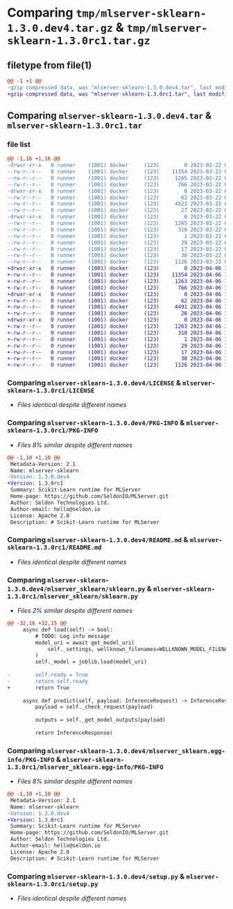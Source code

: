 # Comparing `tmp/mlserver-sklearn-1.3.0.dev4.tar.gz` & `tmp/mlserver-sklearn-1.3.0rc1.tar.gz`

## filetype from file(1)

```diff
@@ -1 +1 @@
-gzip compressed data, was "mlserver-sklearn-1.3.0.dev4.tar", last modified: Wed Mar 22 09:49:32 2023, max compression
+gzip compressed data, was "mlserver-sklearn-1.3.0rc1.tar", last modified: Thu Apr  6 13:37:29 2023, max compression
```

## Comparing `mlserver-sklearn-1.3.0.dev4.tar` & `mlserver-sklearn-1.3.0rc1.tar`

### file list

```diff
@@ -1,16 +1,16 @@
-drwxr-xr-x   0 runner    (1001) docker     (123)        0 2023-03-22 09:49:32.803734 mlserver-sklearn-1.3.0.dev4/
--rw-r--r--   0 runner    (1001) docker     (123)    11354 2023-03-22 09:48:48.000000 mlserver-sklearn-1.3.0.dev4/LICENSE
--rw-r--r--   0 runner    (1001) docker     (123)     1265 2023-03-22 09:49:32.803734 mlserver-sklearn-1.3.0.dev4/PKG-INFO
--rw-r--r--   0 runner    (1001) docker     (123)      766 2023-03-22 09:48:48.000000 mlserver-sklearn-1.3.0.dev4/README.md
-drwxr-xr-x   0 runner    (1001) docker     (123)        0 2023-03-22 09:49:32.803734 mlserver-sklearn-1.3.0.dev4/mlserver_sklearn/
--rw-r--r--   0 runner    (1001) docker     (123)       62 2023-03-22 09:48:48.000000 mlserver-sklearn-1.3.0.dev4/mlserver_sklearn/__init__.py
--rw-r--r--   0 runner    (1001) docker     (123)     4523 2023-03-22 09:48:48.000000 mlserver-sklearn-1.3.0.dev4/mlserver_sklearn/sklearn.py
--rw-r--r--   0 runner    (1001) docker     (123)       27 2023-03-22 09:48:48.000000 mlserver-sklearn-1.3.0.dev4/mlserver_sklearn/version.py
-drwxr-xr-x   0 runner    (1001) docker     (123)        0 2023-03-22 09:49:32.803734 mlserver-sklearn-1.3.0.dev4/mlserver_sklearn.egg-info/
--rw-r--r--   0 runner    (1001) docker     (123)     1265 2023-03-22 09:49:32.000000 mlserver-sklearn-1.3.0.dev4/mlserver_sklearn.egg-info/PKG-INFO
--rw-r--r--   0 runner    (1001) docker     (123)      310 2023-03-22 09:49:32.000000 mlserver-sklearn-1.3.0.dev4/mlserver_sklearn.egg-info/SOURCES.txt
--rw-r--r--   0 runner    (1001) docker     (123)        1 2023-03-22 09:49:32.000000 mlserver-sklearn-1.3.0.dev4/mlserver_sklearn.egg-info/dependency_links.txt
--rw-r--r--   0 runner    (1001) docker     (123)       29 2023-03-22 09:49:32.000000 mlserver-sklearn-1.3.0.dev4/mlserver_sklearn.egg-info/requires.txt
--rw-r--r--   0 runner    (1001) docker     (123)       17 2023-03-22 09:49:32.000000 mlserver-sklearn-1.3.0.dev4/mlserver_sklearn.egg-info/top_level.txt
--rw-r--r--   0 runner    (1001) docker     (123)       38 2023-03-22 09:49:32.803734 mlserver-sklearn-1.3.0.dev4/setup.cfg
--rw-r--r--   0 runner    (1001) docker     (123)     1126 2023-03-22 09:48:48.000000 mlserver-sklearn-1.3.0.dev4/setup.py
+drwxr-xr-x   0 runner    (1001) docker     (123)        0 2023-04-06 13:37:29.765463 mlserver-sklearn-1.3.0rc1/
+-rw-r--r--   0 runner    (1001) docker     (123)    11354 2023-04-06 13:36:53.000000 mlserver-sklearn-1.3.0rc1/LICENSE
+-rw-r--r--   0 runner    (1001) docker     (123)     1263 2023-04-06 13:37:29.765463 mlserver-sklearn-1.3.0rc1/PKG-INFO
+-rw-r--r--   0 runner    (1001) docker     (123)      766 2023-04-06 13:36:53.000000 mlserver-sklearn-1.3.0rc1/README.md
+drwxr-xr-x   0 runner    (1001) docker     (123)        0 2023-04-06 13:37:29.765463 mlserver-sklearn-1.3.0rc1/mlserver_sklearn/
+-rw-r--r--   0 runner    (1001) docker     (123)       62 2023-04-06 13:36:53.000000 mlserver-sklearn-1.3.0rc1/mlserver_sklearn/__init__.py
+-rw-r--r--   0 runner    (1001) docker     (123)     4491 2023-04-06 13:36:53.000000 mlserver-sklearn-1.3.0rc1/mlserver_sklearn/sklearn.py
+-rw-r--r--   0 runner    (1001) docker     (123)       26 2023-04-06 13:36:53.000000 mlserver-sklearn-1.3.0rc1/mlserver_sklearn/version.py
+drwxr-xr-x   0 runner    (1001) docker     (123)        0 2023-04-06 13:37:29.765463 mlserver-sklearn-1.3.0rc1/mlserver_sklearn.egg-info/
+-rw-r--r--   0 runner    (1001) docker     (123)     1263 2023-04-06 13:37:29.000000 mlserver-sklearn-1.3.0rc1/mlserver_sklearn.egg-info/PKG-INFO
+-rw-r--r--   0 runner    (1001) docker     (123)      310 2023-04-06 13:37:29.000000 mlserver-sklearn-1.3.0rc1/mlserver_sklearn.egg-info/SOURCES.txt
+-rw-r--r--   0 runner    (1001) docker     (123)        1 2023-04-06 13:37:29.000000 mlserver-sklearn-1.3.0rc1/mlserver_sklearn.egg-info/dependency_links.txt
+-rw-r--r--   0 runner    (1001) docker     (123)       29 2023-04-06 13:37:29.000000 mlserver-sklearn-1.3.0rc1/mlserver_sklearn.egg-info/requires.txt
+-rw-r--r--   0 runner    (1001) docker     (123)       17 2023-04-06 13:37:29.000000 mlserver-sklearn-1.3.0rc1/mlserver_sklearn.egg-info/top_level.txt
+-rw-r--r--   0 runner    (1001) docker     (123)       38 2023-04-06 13:37:29.765463 mlserver-sklearn-1.3.0rc1/setup.cfg
+-rw-r--r--   0 runner    (1001) docker     (123)     1126 2023-04-06 13:36:53.000000 mlserver-sklearn-1.3.0rc1/setup.py
```

### Comparing `mlserver-sklearn-1.3.0.dev4/LICENSE` & `mlserver-sklearn-1.3.0rc1/LICENSE`

 * *Files identical despite different names*

### Comparing `mlserver-sklearn-1.3.0.dev4/PKG-INFO` & `mlserver-sklearn-1.3.0rc1/PKG-INFO`

 * *Files 8% similar despite different names*

```diff
@@ -1,10 +1,10 @@
 Metadata-Version: 2.1
 Name: mlserver-sklearn
-Version: 1.3.0.dev4
+Version: 1.3.0rc1
 Summary: Scikit-Learn runtime for MLServer
 Home-page: https://github.com/SeldonIO/MLServer.git
 Author: Seldon Technologies Ltd.
 Author-email: hello@seldon.io
 License: Apache 2.0
 Description: # Scikit-Learn runtime for MLServer
```

### Comparing `mlserver-sklearn-1.3.0.dev4/README.md` & `mlserver-sklearn-1.3.0rc1/README.md`

 * *Files identical despite different names*

### Comparing `mlserver-sklearn-1.3.0.dev4/mlserver_sklearn/sklearn.py` & `mlserver-sklearn-1.3.0rc1/mlserver_sklearn/sklearn.py`

 * *Files 2% similar despite different names*

```diff
@@ -32,16 +32,15 @@
     async def load(self) -> bool:
         # TODO: Log info message
         model_uri = await get_model_uri(
             self._settings, wellknown_filenames=WELLKNOWN_MODEL_FILENAMES
         )
         self._model = joblib.load(model_uri)
 
-        self.ready = True
-        return self.ready
+        return True
 
     async def predict(self, payload: InferenceRequest) -> InferenceResponse:
         payload = self._check_request(payload)
 
         outputs = self._get_model_outputs(payload)
 
         return InferenceResponse(
```

### Comparing `mlserver-sklearn-1.3.0.dev4/mlserver_sklearn.egg-info/PKG-INFO` & `mlserver-sklearn-1.3.0rc1/mlserver_sklearn.egg-info/PKG-INFO`

 * *Files 8% similar despite different names*

```diff
@@ -1,10 +1,10 @@
 Metadata-Version: 2.1
 Name: mlserver-sklearn
-Version: 1.3.0.dev4
+Version: 1.3.0rc1
 Summary: Scikit-Learn runtime for MLServer
 Home-page: https://github.com/SeldonIO/MLServer.git
 Author: Seldon Technologies Ltd.
 Author-email: hello@seldon.io
 License: Apache 2.0
 Description: # Scikit-Learn runtime for MLServer
```

### Comparing `mlserver-sklearn-1.3.0.dev4/setup.py` & `mlserver-sklearn-1.3.0rc1/setup.py`

 * *Files identical despite different names*


